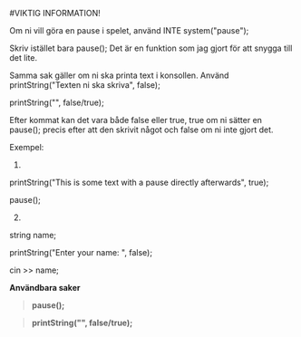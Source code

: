 #VIKTIG INFORMATION!

Om ni vill göra en pause i spelet, använd INTE system("pause");

Skriv istället bara pause(); Det är en funktion som jag gjort för att snygga till det lite.

Samma sak gäller om ni ska printa text i konsollen. Använd printString("Texten ni ska skriva", false);

printString("", false/true);

Efter kommat kan det vara både false eller true, true om ni sätter en pause(); precis efter att den skrivit något
och false om ni inte gjort det.

Exempel:

1.

printString("This is some text with a pause directly afterwards", true);

pause();

2.

string name;

printString("Enter your name: ", false);

cin >> name;


**Användbara saker**

>**pause();**

>**printString("", false/true);**
